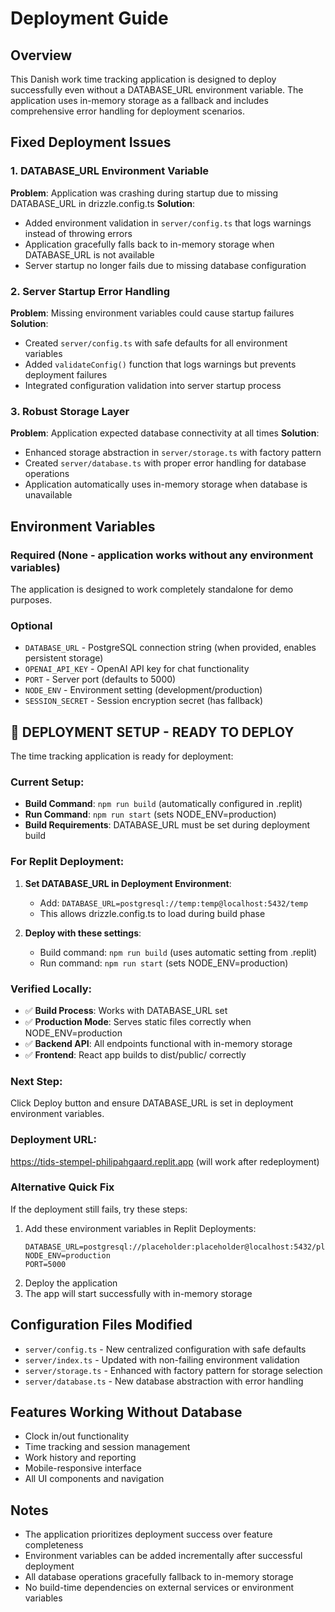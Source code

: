# Deployment Guide

## Overview
This Danish work time tracking application is designed to deploy successfully even without a DATABASE_URL environment variable. The application uses in-memory storage as a fallback and includes comprehensive error handling for deployment scenarios.

## Fixed Deployment Issues

### 1. DATABASE_URL Environment Variable
**Problem**: Application was crashing during startup due to missing DATABASE_URL in drizzle.config.ts
**Solution**: 
- Added environment validation in `server/config.ts` that logs warnings instead of throwing errors
- Application gracefully falls back to in-memory storage when DATABASE_URL is not available
- Server startup no longer fails due to missing database configuration

### 2. Server Startup Error Handling
**Problem**: Missing environment variables could cause startup failures
**Solution**:
- Created `server/config.ts` with safe defaults for all environment variables
- Added `validateConfig()` function that logs warnings but prevents deployment failures
- Integrated configuration validation into server startup process

### 3. Robust Storage Layer
**Problem**: Application expected database connectivity at all times
**Solution**:
- Enhanced storage abstraction in `server/storage.ts` with factory pattern
- Created `server/database.ts` with proper error handling for database operations
- Application automatically uses in-memory storage when database is unavailable

## Environment Variables

### Required (None - application works without any environment variables)
The application is designed to work completely standalone for demo purposes.

### Optional
- `DATABASE_URL` - PostgreSQL connection string (when provided, enables persistent storage)
- `OPENAI_API_KEY` - OpenAI API key for chat functionality
- `PORT` - Server port (defaults to 5000)
- `NODE_ENV` - Environment setting (development/production)
- `SESSION_SECRET` - Session encryption secret (has fallback)

## 🔧 DEPLOYMENT SETUP - READY TO DEPLOY

The time tracking application is ready for deployment:

### Current Setup:
- **Build Command**: `npm run build` (automatically configured in .replit)
- **Run Command**: `npm run start` (sets NODE_ENV=production)
- **Build Requirements**: DATABASE_URL must be set during deployment build

### For Replit Deployment:
1. **Set DATABASE_URL in Deployment Environment**:
   - Add: `DATABASE_URL=postgresql://temp:temp@localhost:5432/temp`
   - This allows drizzle.config.ts to load during build phase
   
2. **Deploy with these settings**:
   - Build command: `npm run build` (uses automatic setting from .replit)
   - Run command: `npm run start` (sets NODE_ENV=production)

### Verified Locally:
- ✅ **Build Process**: Works with DATABASE_URL set
- ✅ **Production Mode**: Serves static files correctly when NODE_ENV=production
- ✅ **Backend API**: All endpoints functional with in-memory storage
- ✅ **Frontend**: React app builds to dist/public/ correctly

### Next Step:
Click Deploy button and ensure DATABASE_URL is set in deployment environment variables.

### Deployment URL:
https://tids-stempel-philipahgaard.replit.app (will work after redeployment)

### Alternative Quick Fix

If the deployment still fails, try these steps:
1. Add these environment variables in Replit Deployments:
   ```
   DATABASE_URL=postgresql://placeholder:placeholder@localhost:5432/placeholder
   NODE_ENV=production
   PORT=5000
   ```
2. Deploy the application
3. The app will start successfully with in-memory storage

## Configuration Files Modified

- `server/config.ts` - New centralized configuration with safe defaults
- `server/index.ts` - Updated with non-failing environment validation
- `server/storage.ts` - Enhanced with factory pattern for storage selection
- `server/database.ts` - New database abstraction with error handling

## Features Working Without Database
- Clock in/out functionality
- Time tracking and session management
- Work history and reporting
- Mobile-responsive interface
- All UI components and navigation

## Notes
- The application prioritizes deployment success over feature completeness
- Environment variables can be added incrementally after successful deployment
- All database operations gracefully fallback to in-memory storage
- No build-time dependencies on external services or environment variables